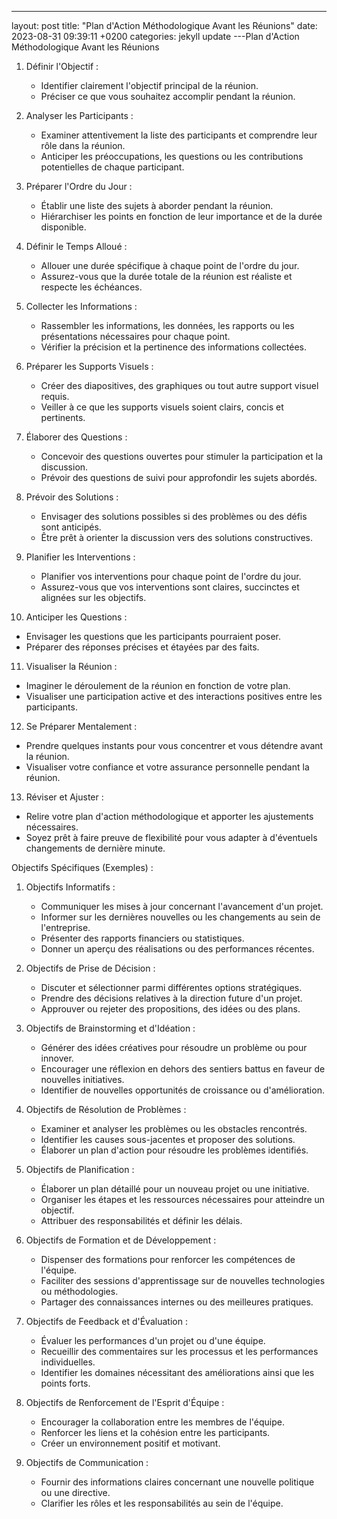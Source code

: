 ---
layout: post
title:  "Plan d'Action Méthodologique Avant les Réunions"
date:   2023-08-31 09:39:11 +0200
categories: jekyll update
---Plan d'Action Méthodologique Avant les Réunions

1. Définir l'Objectif :
   - Identifier clairement l'objectif principal de la réunion.
   - Préciser ce que vous souhaitez accomplir pendant la réunion.

2. Analyser les Participants :
   - Examiner attentivement la liste des participants et comprendre leur rôle dans la réunion.
   - Anticiper les préoccupations, les questions ou les contributions potentielles de chaque participant.

3. Préparer l'Ordre du Jour :
   - Établir une liste des sujets à aborder pendant la réunion.
   - Hiérarchiser les points en fonction de leur importance et de la durée disponible.

4. Définir le Temps Alloué :
   - Allouer une durée spécifique à chaque point de l'ordre du jour.
   - Assurez-vous que la durée totale de la réunion est réaliste et respecte les échéances.

5. Collecter les Informations :
   - Rassembler les informations, les données, les rapports ou les présentations nécessaires pour chaque point.
   - Vérifier la précision et la pertinence des informations collectées.

6. Préparer les Supports Visuels :
   - Créer des diapositives, des graphiques ou tout autre support visuel requis.
   - Veiller à ce que les supports visuels soient clairs, concis et pertinents.

7. Élaborer des Questions :
   - Concevoir des questions ouvertes pour stimuler la participation et la discussion.
   - Prévoir des questions de suivi pour approfondir les sujets abordés.

8. Prévoir des Solutions :
   - Envisager des solutions possibles si des problèmes ou des défis sont anticipés.
   - Être prêt à orienter la discussion vers des solutions constructives.

9. Planifier les Interventions :
   - Planifier vos interventions pour chaque point de l'ordre du jour.
   - Assurez-vous que vos interventions sont claires, succinctes et alignées sur les objectifs.

10. Anticiper les Questions :
   - Envisager les questions que les participants pourraient poser.
   - Préparer des réponses précises et étayées par des faits.

11. Visualiser la Réunion :
   - Imaginer le déroulement de la réunion en fonction de votre plan.
   - Visualiser une participation active et des interactions positives entre les participants.

12. Se Préparer Mentalement :
   - Prendre quelques instants pour vous concentrer et vous détendre avant la réunion.
   - Visualiser votre confiance et votre assurance personnelle pendant la réunion.

13. Réviser et Ajuster :
   - Relire votre plan d'action méthodologique et apporter les ajustements nécessaires.
   - Soyez prêt à faire preuve de flexibilité pour vous adapter à d'éventuels changements de dernière minute.

Objectifs Spécifiques (Exemples) :

1. Objectifs Informatifs :
   - Communiquer les mises à jour concernant l'avancement d'un projet.
   - Informer sur les dernières nouvelles ou les changements au sein de l'entreprise.
   - Présenter des rapports financiers ou statistiques.
   - Donner un aperçu des réalisations ou des performances récentes.

2. Objectifs de Prise de Décision :
   - Discuter et sélectionner parmi différentes options stratégiques.
   - Prendre des décisions relatives à la direction future d'un projet.
   - Approuver ou rejeter des propositions, des idées ou des plans.

3. Objectifs de Brainstorming et d'Idéation :
   - Générer des idées créatives pour résoudre un problème ou pour innover.
   - Encourager une réflexion en dehors des sentiers battus en faveur de nouvelles initiatives.
   - Identifier de nouvelles opportunités de croissance ou d'amélioration.

4. Objectifs de Résolution de Problèmes :
   - Examiner et analyser les problèmes ou les obstacles rencontrés.
   - Identifier les causes sous-jacentes et proposer des solutions.
   - Élaborer un plan d'action pour résoudre les problèmes identifiés.

5. Objectifs de Planification :
   - Élaborer un plan détaillé pour un nouveau projet ou une initiative.
   - Organiser les étapes et les ressources nécessaires pour atteindre un objectif.
   - Attribuer des responsabilités et définir les délais.

6. Objectifs de Formation et de Développement :
   - Dispenser des formations pour renforcer les compétences de l'équipe.
   - Faciliter des sessions d'apprentissage sur de nouvelles technologies ou méthodologies.
   - Partager des connaissances internes ou des meilleures pratiques.

7. Objectifs de Feedback et d'Évaluation :
   - Évaluer les performances d'un projet ou d'une équipe.
   - Recueillir des commentaires sur les processus et les performances individuelles.
   - Identifier les domaines nécessitant des améliorations ainsi que les points forts.

8. Objectifs de Renforcement de l'Esprit d'Équipe :
   - Encourager la collaboration entre les membres de l'équipe.
   - Renforcer les liens et la cohésion entre les participants.
   - Créer un environnement positif et motivant.

9. Objectifs de Communication :
   - Fournir des informations claires concernant une nouvelle politique ou une directive.
   - Clarifier les rôles et les responsabilités au sein de l'équipe.


